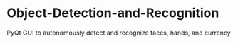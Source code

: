 # Object-Detection-and-Recognition
PyQt GUI to autonomously detect and recognize faces, hands, and currency
